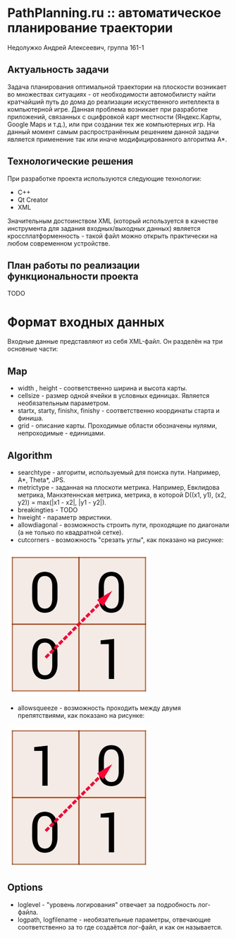 # PathPlanning.ru :: автоматическое планирование траектории
Недолужко Андрей Алексеевич, группа 161-1

## Актуальность задачи
Задача планирования оптимальной траектории на плоскости возникает во множествах ситуациях - от необходимости автомобилисту найти кратчайший путь до дома до реализации искуственного интеллекта в компьютерной игре. Данная проблема возникает при разработке приложений, связанных с оцифровкой карт местности (Яндекс.Карты, Google Maps и т.д.), или при создании тех же компьютерных игр. На данный момент самым распространённым решением данной задачи является применение так или иначе модифицированного алгоритма А*.

## Технологические решения
При разработке проекта используются следующие технологии:

- C++
- Qt Creator
- XML

Значительным достоинством XML (который используется в качестве инструмента для задания входных/выходных данных) является кроссплатформенность - такой файл можно открыть практически на любом современном устройстве. 

## План работы по реализации функциональности проекта 
TODO

# Формат входных данных
Входные данные представляют из себя XML-файл. Он разделён на три основные части:

## Map

- width , height - соответственно ширина и высота карты.
- cellsize - размер одной ячейки в условных единицах. Является необязательным параметром.
- startx, starty, finishx, finishy - соответственно координаты старта и финиша.
- grid - описание карты. Проходимые области обозначены нулями, непроходимые - единицами.

## Algorithm

- searchtype - алгоритм, используемый для поиска пути. Например, A*, Theta*, JPS.
- metrictype - заданная на плоскоти метрика. Например, Евклидова метрика, Манхэтеннская метрика, метрика, в которой D((x1, y1), (x2, y2)) = max(|x1 - x2|, |y1 - y2|).
- breakingties - TODO
- hweight - параметр эвристики.
- allowdiagonal - возможность строить пути, проходящие по диагонали (а не только по квадратной сетке).
- cutcorners - возможность "срезать углы", как показано на рисунке:

![Alt text](/images/corner.jpg)

- allowsqueeze - возможность проходить между двумя препятствиями, как показано на рисунке:

![Alt text](/images/squeze.jpg)

## Options

- loglevel - "уровень логирования" отвечает за подробность лог-файла.
- logpath, logfilename - необязательные параметры, отвечающие соответственно за то где создаётся лог-файл, и как он называется.
